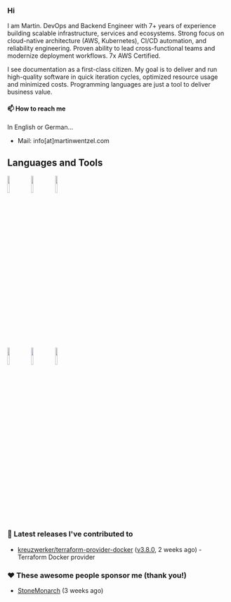 ### Hi

I am Martin. DevOps and Backend Engineer with 7+ years of experience building scalable infrastructure, services and ecosystems. Strong focus on cloud-native architecture (AWS, Kubernetes), CI/CD automation, and reliability engineering. Proven ability to lead cross-functional teams and modernize deployment workflows. 7x AWS Certified.

I see documentation as a first-class citizen. My goal is to deliver and run high-quality
software in quick iteration cycles, optimized resource usage and minimized costs.
Programming languages are just a tool to deliver business value.

#### 📫 How to reach me
In English or German...

- Mail: info[at]martinwentzel.com

## Languages and Tools

<p>

  <img width="10%" src="https://www.vectorlogo.zone/logos/golang/golang-horizontal.svg">
  <img width="10%" src="https://www.vectorlogo.zone/logos/typescriptlang/typescriptlang-official.svg">
  <img width="10%" src="https://www.vectorlogo.zone/logos/nodejs/nodejs-horizontal.svg">
  <br />
  <img width="10%" src="https://www.vectorlogo.zone/logos/amazon_aws/amazon_aws-ar21.svg">
  <img width="10%" src="https://www.vectorlogo.zone/logos/terraformio/terraformio-ar21.svg">
  <img width="10%" src="https://www.vectorlogo.zone/logos/docker/docker-ar21.svg">
  <br />
 
</p>

### 🔭 Latest releases I've contributed to

- [kreuzwerker/terraform-provider-docker](https://github.com/kreuzwerker/terraform-provider-docker) ([v3.8.0](https://github.com/kreuzwerker/terraform-provider-docker/releases/tag/v3.8.0), 2 weeks ago) - Terraform Docker provider


### ❤️ These awesome people sponsor me (thank you!)

- [StoneMonarch](https://github.com/StoneMonarch) (3 weeks ago)

